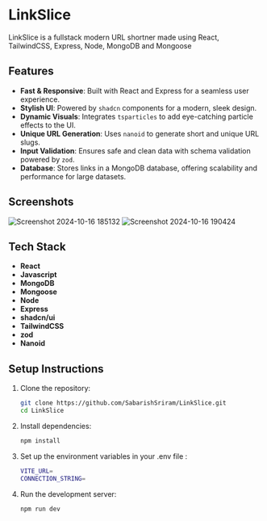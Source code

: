 # LinkSlice

LinkSlice is a fullstack modern URL shortner made using React, TailwindCSS, Express, Node, MongoDB and Mongoose

## Features

- **Fast & Responsive**: Built with React and Express for a seamless user experience.
- **Stylish UI**: Powered by `shadcn` components for a modern, sleek design.
- **Dynamic Visuals**: Integrates `tsparticles` to add eye-catching particle effects to the UI.
- **Unique URL Generation**: Uses `nanoid` to generate short and unique URL slugs.
- **Input Validation**: Ensures safe and clean data with schema validation powered by `zod`.
- **Database**: Stores links in a MongoDB database, offering scalability and performance for large datasets.

## Screenshots
![Screenshot 2024-10-16 185132](https://github.com/user-attachments/assets/5c811767-2dc2-4fb5-971d-bd0837942b4e)
![Screenshot 2024-10-16 190424](https://github.com/user-attachments/assets/6ded2622-8b4d-4b16-b096-18344f73b37f)



## Tech Stack

- **React**
- **Javascript**
- **MongoDB**
- **Mongoose**
- **Node**
- **Express**
- **shadcn/ui**
- **TailwindCSS**
- **zod**
- **Nanoid**

## Setup Instructions

1. Clone the repository:

   ```bash
   git clone https://github.com/SabarishSriram/LinkSlice.git
   cd LinkSlice

2. Install dependencies:
   ```bash
   npm install

3. Set up the environment variables in your .env file :
   ```bash
   VITE_URL=
   CONNECTION_STRING=
4. Run the development server:
   ```bash
   npm run dev
  

